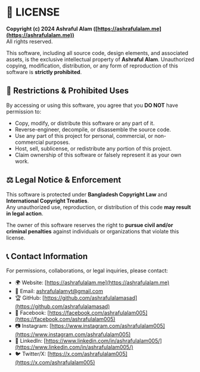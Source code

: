 # 📜 LICENSE  

**Copyright (c) 2024 Ashraful Alam ([https://ashrafulalam.me](https://ashrafulalam.me))**  
All rights reserved.  

This software, including all source code, design elements, and associated assets, is the exclusive intellectual property of **Ashraful Alam**. Unauthorized copying, modification, distribution, or any form of reproduction of this software is **strictly prohibited**.  

## 🚫 **Restrictions & Prohibited Uses**  
By accessing or using this software, you agree that you **DO NOT** have permission to:  
- Copy, modify, or distribute this software or any part of it.  
- Reverse-engineer, decompile, or disassemble the source code.  
- Use any part of this project for personal, commercial, or non-commercial purposes.  
- Host, sell, sublicense, or redistribute any portion of this project.  
- Claim ownership of this software or falsely represent it as your own work.  

## ⚖️ **Legal Notice & Enforcement**  
This software is protected under **Bangladesh Copyright Law** and **International Copyright Treaties**.  
Any unauthorized use, reproduction, or distribution of this code **may result in legal action**.  

The owner of this software reserves the right to **pursue civil and/or criminal penalties** against individuals or organizations that violate this license.  

## 📞 **Contact Information**  
For permissions, collaborations, or legal inquiries, please contact:  
- 🌍 Website: [https://ashrafulalam.me](https://ashrafulalam.me)  
- 📧 Email: [ashrafulalamyt@gmail.com](ashrafulalamyt@gmail.com)  
- 🏆 GitHub: [https://github.com/ashrafulalamasad](https://github.com/ashrafulalamasad)  
- 📌 Facebook: [https://facebook.com/ashrafulalam005](https://facebook.com/ashrafulalam005)  
- 📷 Instagram: [https://www.instagram.com/ashrafulalam005](https://www.instagram.com/ashrafulalam005)  
- 💼 LinkedIn: [https://www.linkedin.com/in/ashrafulalam005/](https://www.linkedin.com/in/ashrafulalam005/)  
- 🐦 Twitter/X: [https://x.com/ashrafulalam005](https://x.com/ashrafulalam005)  
